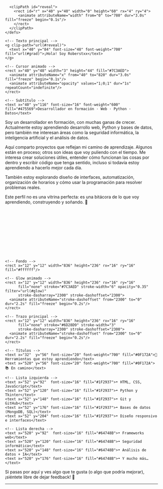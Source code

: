 <!-- Encabezado animado compatible con GitHub -->
<p align="center">
  <svg width="860" height="140" viewBox="0 0 860 140" xmlns="http://www.w3.org/2000/svg" role="img" aria-label="¡Hola! Soy Roberstxx">
    <defs>
      <linearGradient id="grad" x1="0%" y1="0%" x2="100%" y2="0%">
        <stop offset="0%" stop-color="#4F46E5"/>
        <stop offset="100%" stop-color="#9333EA"/>
      </linearGradient>

      <clipPath id="reveal">
        <rect id="r" x="40" y="40" width="0" height="60" rx="4" ry="4">
          <animate attributeName="width" from="0" to="780" dur="3.0s" fill="freeze" begin="0.1s"/>
        </rect>
      </clipPath>
    </defs>

    <!-- Texto principal -->
    <g clip-path="url(#reveal)">
      <text x="40" y="84" font-size="48" font-weight="700" fill="url(#grad)">¡Hola! Soy Roberstxx</text>
    </g>

    <!-- Cursor animado -->
    <rect x="40" y="48" width="3" height="44" fill="#7C3AED">
      <animate attributeName="x" from="40" to="820" dur="3.0s" fill="freeze" begin="0.1s"/>
      <animate attributeName="opacity" values="1;0;1" dur="1s" repeatCount="indefinite"/>
    </rect>

    <!-- Subtítulo -->
    <text x="40" y="116" font-size="16" font-weight="600" fill="#475569">Desarrollador en formación · Web · Python · Datos</text>
  </svg>
</p>



Soy un desarrollador en formación, con muchas ganas de crecer. Actualmente estoy aprendiendo desarrollo web, Python y bases de datos, pero también me interesan áreas como la seguridad informática, la inteligencia artificial y el análisis de datos.

Aquí comparto proyectos que reflejan mi camino de aprendizaje. Algunos están en proceso; otros son ideas que voy puliendo con el tiempo. Me interesa crear soluciones útiles, entender cómo funcionan las cosas por dentro y escribir código que tenga sentido, incluso si todavía estoy aprendiendo a hacerlo mejor cada día.

También estoy explorando diseño de interfaces, automatización, organización de horarios y cómo usar la programación para resolver problemas reales.

Este perfil no es una vitrina perfecta: es una bitácora de lo que voy aprendiendo, construyendo y soñando. 🚀



<!-- Caja de herramientas con borde animado y glow -->
<p align="center">
  <svg width="860" height="260" viewBox="0 0 860 260" xmlns="http://www.w3.org/2000/svg" role="img" aria-label="Herramientas que estoy aprendiendo">
    <defs>
      <!-- Glow morado suave -->
      <filter id="glow" x="-30%" y="-30%" width="160%" height="160%">
        <feGaussianBlur stdDeviation="6" result="blur"/>
        <feMerge>
          <feMergeNode in="blur"/>
          <feMergeNode in="SourceGraphic"/>
        </feMerge>
      </filter>
    </defs>

    <!-- Fondo -->
    <rect x="12" y="12" width="836" height="236" rx="16" ry="16" fill="#ffffff"/>

    <!-- Glow animado -->
    <rect x="12" y="12" width="836" height="236" rx="16" ry="16"
          fill="none" stroke="#7C3AED" stroke-width="6" opacity="0.35" filter="url(#glow)"
          stroke-dasharray="2300" stroke-dashoffset="2300">
      <animate attributeName="stroke-dashoffset" from="2300" to="0" dur="2.2s" fill="freeze" begin="0.2s"/>
    </rect>

    <!-- Trazo principal -->
    <rect x="12" y="12" width="836" height="236" rx="16" ry="16"
          fill="none" stroke="#6D28D9" stroke-width="3"
          stroke-dasharray="2300" stroke-dashoffset="2300">
      <animate attributeName="stroke-dashoffset" from="2300" to="0" dur="2.2s" fill="freeze" begin="0.2s"/>
    </rect>

    <!-- Títulos -->
    <text x="32"  y="56" font-size="20" font-weight="700" fill="#0F172A">🔧 Herramientas que estoy aprendiendo</text>
    <text x="520" y="56" font-size="20" font-weight="700" fill="#0F172A">📚 En camino</text>

    <!-- Lista izquierda -->
    <text x="52" y="92"  font-size="16" fill="#1F2937">• HTML, CSS, JavaScript</text>
    <text x="52" y="120" font-size="16" fill="#1F2937">• Python y Tkinter</text>
    <text x="52" y="148" font-size="16" fill="#1F2937">• Git y GitHub</text>
    <text x="52" y="176" font-size="16" fill="#1F2937">• Bases de datos (MongoDB, SQL)</text>
    <text x="52" y="204" font-size="16" fill="#1F2937">• Diseño responsivo e interfaces</text>

    <!-- Lista derecha -->
    <text x="520" y="92"  font-size="16" fill="#64748B">• Frameworks web</text>
    <text x="520" y="120" font-size="16" fill="#64748B">• Seguridad informática</text>
    <text x="520" y="148" font-size="16" fill="#64748B">• Análisis de datos + IA</text>
    <text x="520" y="176" font-size="16" fill="#64748B">• Y mucho más…</text>
  </svg>
</p>



Si pasas por aquí y ves algo que te gusta (o algo que podría mejorar), ¡siéntete libre de dejar feedback! 🙌
****
